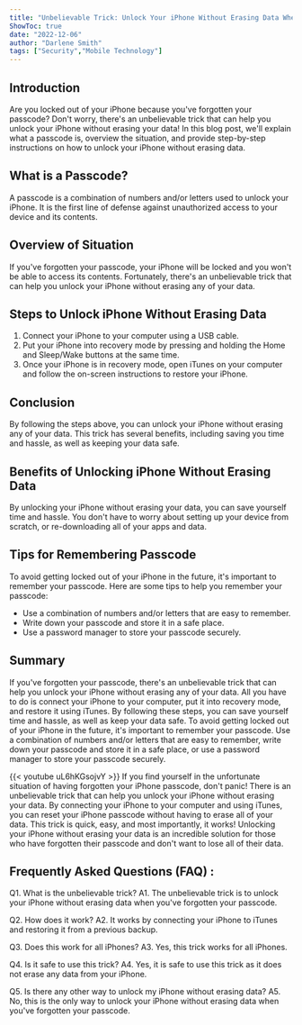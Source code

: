 ```yaml
---
title: "Unbelievable Trick: Unlock Your iPhone Without Erasing Data When You've Forgotten Your Passcode!"
ShowToc: true 
date: "2022-12-06"
author: "Darlene Smith" 
tags: ["Security","Mobile Technology"]
---
```

## Introduction 

Are you locked out of your iPhone because you've forgotten your passcode? Don't worry, there's an unbelievable trick that can help you unlock your iPhone without erasing your data! In this blog post, we'll explain what a passcode is, overview the situation, and provide step-by-step instructions on how to unlock your iPhone without erasing data. 

## What is a Passcode? 

A passcode is a combination of numbers and/or letters used to unlock your iPhone. It is the first line of defense against unauthorized access to your device and its contents. 

## Overview of Situation 

If you've forgotten your passcode, your iPhone will be locked and you won't be able to access its contents. Fortunately, there's an unbelievable trick that can help you unlock your iPhone without erasing any of your data. 

## Steps to Unlock iPhone Without Erasing Data 

1. Connect your iPhone to your computer using a USB cable. 
2. Put your iPhone into recovery mode by pressing and holding the Home and Sleep/Wake buttons at the same time. 
3. Once your iPhone is in recovery mode, open iTunes on your computer and follow the on-screen instructions to restore your iPhone. 

## Conclusion 

By following the steps above, you can unlock your iPhone without erasing any of your data. This trick has several benefits, including saving you time and hassle, as well as keeping your data safe. 

## Benefits of Unlocking iPhone Without Erasing Data 

By unlocking your iPhone without erasing your data, you can save yourself time and hassle. You don't have to worry about setting up your device from scratch, or re-downloading all of your apps and data. 

## Tips for Remembering Passcode 

To avoid getting locked out of your iPhone in the future, it's important to remember your passcode. Here are some tips to help you remember your passcode: 

- Use a combination of numbers and/or letters that are easy to remember. 
- Write down your passcode and store it in a safe place. 
- Use a password manager to store your passcode securely. 

## Summary 

If you've forgotten your passcode, there's an unbelievable trick that can help you unlock your iPhone without erasing any of your data. All you have to do is connect your iPhone to your computer, put it into recovery mode, and restore it using iTunes. By following these steps, you can save yourself time and hassle, as well as keep your data safe. To avoid getting locked out of your iPhone in the future, it's important to remember your passcode. Use a combination of numbers and/or letters that are easy to remember, write down your passcode and store it in a safe place, or use a password manager to store your passcode securely.

{{< youtube uL6hKGsojvY >}} 
If you find yourself in the unfortunate situation of having forgotten your iPhone passcode, don't panic! There is an unbelievable trick that can help you unlock your iPhone without erasing your data. By connecting your iPhone to your computer and using iTunes, you can reset your iPhone passcode without having to erase all of your data. This trick is quick, easy, and most importantly, it works! Unlocking your iPhone without erasing your data is an incredible solution for those who have forgotten their passcode and don't want to lose all of their data.

## Frequently Asked Questions (FAQ) :
Q1. What is the unbelievable trick?
A1. The unbelievable trick is to unlock your iPhone without erasing data when you've forgotten your passcode.

Q2. How does it work?
A2. It works by connecting your iPhone to iTunes and restoring it from a previous backup.

Q3. Does this work for all iPhones?
A3. Yes, this trick works for all iPhones.

Q4. Is it safe to use this trick?
A4. Yes, it is safe to use this trick as it does not erase any data from your iPhone.

Q5. Is there any other way to unlock my iPhone without erasing data?
A5. No, this is the only way to unlock your iPhone without erasing data when you've forgotten your passcode.


